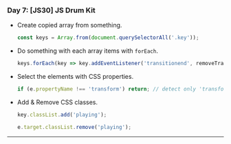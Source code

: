 ### Day 7: [JS30] JS Drum Kit 
- Create copied array from something.
  ```js
  const keys = Array.from(document.querySelectorAll('.key'));
  ```
- Do something with each array items with ``forEach``.
  ```js
  keys.forEach(key => key.addEventListener('transitionend', removeTransition));
  ```
- Select the elements with CSS properties.
  ```js
  if (e.propertyName !== 'transform') return; // detect only 'transform' property
  ```
- Add & Remove CSS classes.
  ```js
  key.classList.add('playing');
  ```
  ```js
  e.target.classList.remove('playing');
  ```

---
